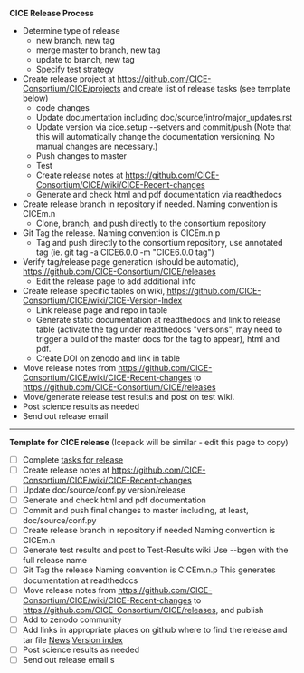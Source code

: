**CICE Release Process**

* Determine type of release
  * new branch, new tag
  * merge master to branch, new tag
  * update to branch, new tag
  * Specify test strategy
* Create release project at https://github.com/CICE-Consortium/CICE/projects and create list of release tasks (see template below)
  * code changes
  * Update documentation including doc/source/intro/major_updates.rst
  * Update version via cice.setup --setvers and commit/push (Note that this will automatically change the documentation versioning. No manual changes are necessary.)
  * Push changes to master
  * Test
  * Create release notes at https://github.com/CICE-Consortium/CICE/wiki/CICE-Recent-changes
  * Generate and check html and pdf documentation via readthedocs
* Create release branch in repository if needed.  Naming convention is CICEm.n
  * Clone, branch, and push directly to the consortium repository
* Git Tag the release. Naming convention is CICEm.n.p
  * Tag and push directly to the consortium repository, use annotated tag (ie. git tag -a CICE6.0.0 -m "CICE6.0.0 tag")
* Verify tag/release page generation (should be automatic), https://github.com/CICE-Consortium/CICE/releases
  * Edit the release page to add additional info
* Create release specific tables on wiki, https://github.com/CICE-Consortium/CICE/wiki/CICE-Version-Index
  * Link release page and repo in table
  * Generate static documentation at readthedocs and link to release table (activate the tag under readthedocs "versions", may need to trigger a build of the master docs for the tag to appear), html and pdf.
  * Create DOI on zenodo and link in table
* Move release notes from https://github.com/CICE-Consortium/CICE/wiki/CICE-Recent-changes to https://github.com/CICE-Consortium/CICE/releases
* Move/generate release test results and post on test wiki.
* Post science results as needed
* Send out release email 

-----------------------------------------
**Template for CICE release**    (Icepack will be similar - edit this page to copy)

- [ ] Complete [tasks for release](https://github.com/CICE-Consortium/Icepack/projects/2)
- [ ] Create release notes at https://github.com/CICE-Consortium/CICE/wiki/CICE-Recent-changes
- [ ] Update doc/source/conf.py version/release
- [ ] Generate and check html and pdf documentation
- [ ] Commit and push final changes to master including, at least,    
   doc/source/conf.py
- [ ] Create release branch in repository if needed
Naming convention is CICEm.n
- [ ] Generate test results and post to Test-Results wiki
Use --bgen with the full release name
- [ ] Git Tag the release
Naming convention is CICEm.n.p
This generates documentation at readthedocs
- [ ] Move release notes from https://github.com/CICE-Consortium/CICE/wiki/CICE-Recent-changes to https://github.com/CICE-Consortium/CICE/releases, and publish
- [ ] Add to zenodo community
- [ ] Add links in appropriate places on github where to find the release and tar file
[News](https://github.com/CICE-Consortium/About-Us/wiki/Consortium-News-and-Highlights)
[Version index](https://github.com/CICE-Consortium/CICE/wiki/CICE-Version-Index)
- [ ] Post science results as needed
- [ ] Send out release email s
